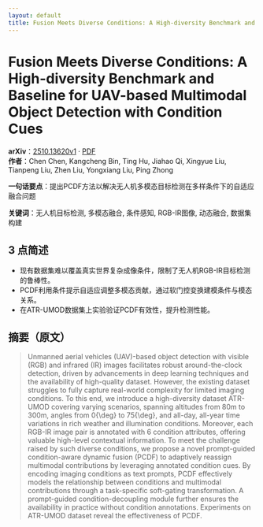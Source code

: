 ```yaml
---
layout: default
title: Fusion Meets Diverse Conditions: A High-diversity Benchmark and Baseline for UAV-based Multimodal Object Detection with Condition Cues
---
```


# Fusion Meets Diverse Conditions: A High-diversity Benchmark and Baseline for UAV-based Multimodal Object Detection with Condition Cues
**arXiv**：[2510.13620v1](https://arxiv.org/abs/2510.13620) · [PDF](https://arxiv.org/pdf/2510.13620.pdf)  
**作者**：Chen Chen, Kangcheng Bin, Ting Hu, Jiahao Qi, Xingyue Liu, Tianpeng Liu, Zhen Liu, Yongxiang Liu, Ping Zhong  

**一句话要点**：提出PCDF方法以解决无人机多模态目标检测在多样条件下的自适应融合问题

**关键词**：无人机目标检测, 多模态融合, 条件感知, RGB-IR图像, 动态融合, 数据集构建

## 3 点简述
- 现有数据集难以覆盖真实世界复杂成像条件，限制了无人机RGB-IR目标检测的鲁棒性。
- PCDF利用条件提示自适应调整多模态贡献，通过软门控变换建模条件与模态关系。
- 在ATR-UMOD数据集上实验验证PCDF有效性，提升检测性能。

## 摘要（原文）

> Unmanned aerial vehicles (UAV)-based object detection with visible (RGB) and
> infrared (IR) images facilitates robust around-the-clock detection, driven by
> advancements in deep learning techniques and the availability of high-quality
> dataset. However, the existing dataset struggles to fully capture real-world
> complexity for limited imaging conditions. To this end, we introduce a
> high-diversity dataset ATR-UMOD covering varying scenarios, spanning altitudes
> from 80m to 300m, angles from 0{\deg} to 75{\deg}, and all-day, all-year time
> variations in rich weather and illumination conditions. Moreover, each RGB-IR
> image pair is annotated with 6 condition attributes, offering valuable
> high-level contextual information. To meet the challenge raised by such diverse
> conditions, we propose a novel prompt-guided condition-aware dynamic fusion
> (PCDF) to adaptively reassign multimodal contributions by leveraging annotated
> condition cues. By encoding imaging conditions as text prompts, PCDF
> effectively models the relationship between conditions and multimodal
> contributions through a task-specific soft-gating transformation. A
> prompt-guided condition-decoupling module further ensures the availability in
> practice without condition annotations. Experiments on ATR-UMOD dataset reveal
> the effectiveness of PCDF.

